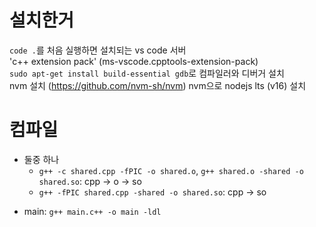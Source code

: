 # 설치한거
`code .`를 처음 실행하면 설치되는 vs code 서버  
'c++ extension pack' (ms-vscode.cpptools-extension-pack)  
`sudo apt-get install build-essential gdb`로 컴파일러와 디버거 설치  
nvm 설치 (https://github.com/nvm-sh/nvm)
nvm으로 nodejs lts (v16) 설치  

# 컴파일
- 둘중 하나
  + `g++ -c shared.cpp -fPIC -o shared.o`, `g++ shared.o -shared -o shared.so`: cpp -> o -> so
  + `g++ -fPIC shared.cpp -shared -o shared.so`: cpp -> so
+ main: `g++ main.c++ -o main -ldl`  
